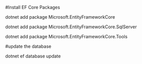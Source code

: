 #Install EF Core Packages

dotnet add package Microsoft.EntityFrameworkCore

dotnet add package Microsoft.EntityFrameworkCore.SqlServer

dotnet add package Microsoft.EntityFrameworkCore.Tools



#update the database

dotnet ef database update
